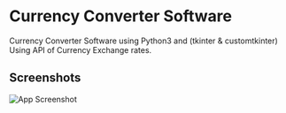 # Currency Converter Software

Currency Converter Software using Python3 and (tkinter & customtkinter)
Using API of Currency Exchange rates.

## Screenshots

![App Screenshot](https://i.ibb.co/Bg4R3fv/Untitled.png)


